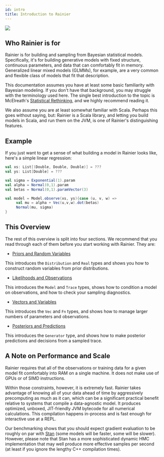 ```yaml
---
id: intro
title: Introduction to Rainier
---
```


![](/img/rainier-large.jpg)

## Who Rainier is for

Rainier is for building and sampling from Bayesian statistical models. Specifically, it's for building generative models with fixed structure, continuous parameters, and data that can comfortably fit in memory. Generalized linear mixed models (GLMMs), for example, are a very common and flexible class of models that fit that description.

This documentation assumes you have at least some basic familiarity with Bayesian modeling. If you don't have that background, you may struggle with the terminology used here. The single best introduction to the topic is McElreath's [Statistical Rethinking](https://xcelab.net/rm/statistical-rethinking/), and we highly recommend reading it.

We also assume you are at least somewhat familiar with Scala. Perhaps this goes without saying, but: Rainier is a Scala library, and letting you build models in Scala, and run them on the JVM, is one of Rainier's distinguishing features.

## Example

If you just want to get a sense of what building a model in Rainier looks like, here's a simple linear regression:

```scala
val xs: List[(Double, Double, Double)] = ???
val ys: List[Double] = ???

val sigma = Exponential(1).param
val alpha = Normal(0,1).param
val betas = Normal(0,1).paramVector(3)

val model = Model.observe(xs, ys){case (u, v, w) => 
     val mu = alpha + Vec(u,v,w).dot(betas)
     Normal(mu, sigma)
}
```

## This Overview

The rest of this overview is split into four sections. We recommend that you read through each of them before you start working with Rainier. They are:

* [Priors and Random Variables](priors.md)

This introduces the `Distribution` and `Real` types and shows you how to construct random variables from prior distributions.

* [Likelihoods and Observations](likelihoods.md)

This introduces the `Model` and `Trace` types, shows how to condition a model on observations, and how to check your sampling diagnostics.

* [Vectors and Variables](vectors.md)

This introduces the `Vec` and `Fn` types, and shows how to manage larger numbers of parameters and observations.

* [Posteriors and Predictions](posteriors.md)

This introduces the `Generator` type, and shows how to make posterior predictions and decisions from a sampled trace.

## A Note on Performance and Scale

Rainier requires that all of the observations or training data for a given model fit comfortably into RAM on a single machine. It does not make use of GPUs or of SIMD instructions.

Within those constraints, however, it is extremely fast. Rainier takes advantage of knowing all of your data ahead of time by aggressively precomputing as much as it can, which can be a significant practical benefit relative to systems that compile a data-agnostic model. It produces optimized, unboxed, JIT-friendly JVM bytecode for all numerical calculations. This compilation happens in-process and is fast enough for interactive use at a REPL.

Our benchmarking shows that you should expect gradient evaluation to be roughly on par with [Stan](https://mc-stan.org/) (some models will be faster, some will be slower). However, please note that Stan has a more sophisticated dynamic HMC implementation that may well produce more effective samples per second (at least if you ignore the lengthy C++ compilation times).